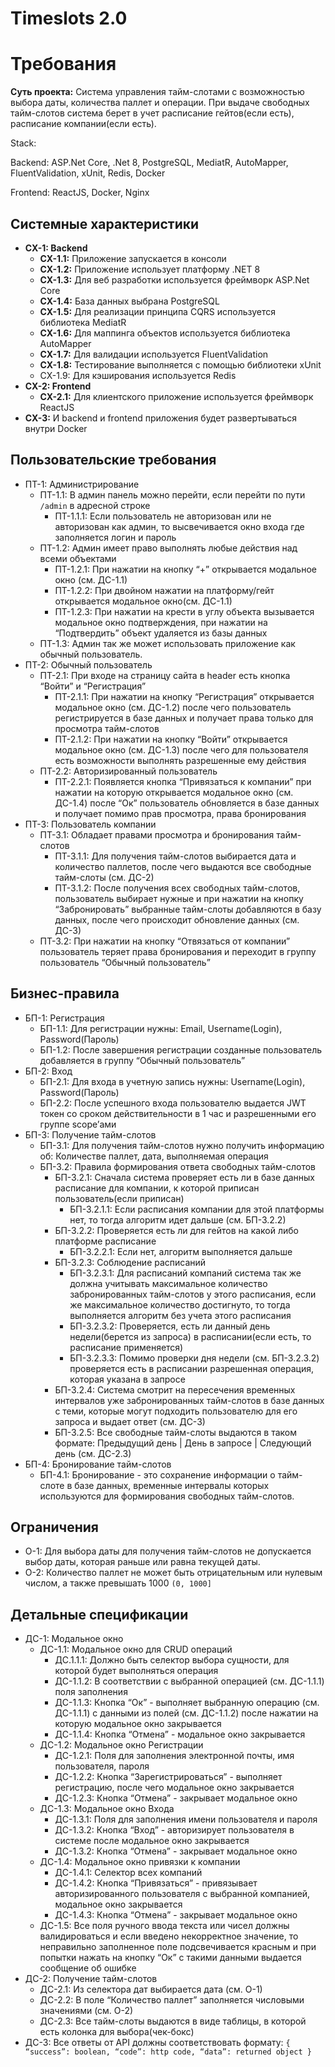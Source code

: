 # Timeslots 2.0

# Требования

**Суть проекта:** Система управления тайм-слотами с возможностью выбора даты, количества паллет и операции. При выдаче свободных тайм-слотов система берет в учет расписание гейтов(если есть), расписание компании(если есть).

Stack: 

Backend: ASP.Net Core, .Net 8, PostgreSQL, MediatR, AutoMapper, FluentValidation, xUnit, Redis, Docker

Frontend: ReactJS, Docker, Nginx

## Системные характеристики

- **СХ-1: Backend**
    - **СХ-1.1:** Приложение запускается в консоли
    - **СХ-1.2:** Приложение использует платформу .NET 8
    - **СХ-1.3:** Для веб разработки используется фреймворк ASP.Net Core
    - **СХ-1.4:** База данных выбрана PostgreSQL
    - **СХ-1.5:** Для реализации принципа CQRS используется библиотека MediatR
    - **СХ-1.6:** Для маппинга объектов используется библиотека AutoMapper
    - **СХ-1.7:** Для валидации используется FluentValidation
    - **СХ-1.8:** Тестирование выполняется с помощью библиотеки xUnit
    - СХ-1.9: Для кэширования используется Redis
- **СХ-2: Frontend**
    - **СХ-2.1:** Для клиентского приложение используется фреймворк ReactJS
- **СХ-3:** И backend и frontend приложения будет развертываться внутри Docker

## Пользовательские требования

- ПТ-1: Администрирование
    - ПТ-1.1: В админ панель можно перейти, если перейти по пути `/admin` в адресной строке
        - ПТ-1.1.1: Если пользователь не авторизован или не авторизован как админ, то высвечивается окно входа где заполняется логин и пароль
    - ПТ-1.2: Админ имеет право выполнять любые действия над всеми объектами
        - ПТ-1.2.1: При нажатии на кнопку “+” открывается модальное окно (см. ДС-1.1)
        - ПТ-1.2.2: При двойном нажатии на платформу/гейт открывается модальное окно(см. ДС-1.1)
        - ПТ-1.2.3: При нажатии на крести в углу объекта вызывается модальное окно подтверждения, при нажатии на “Подтвердить” объект удаляется из базы данных
    - ПТ-1.3: Админ так же может использовать приложение как обычный пользователь.
- ПТ-2: Обычный пользователь
    - ПТ-2.1: При входе на страницу сайта в header есть кнопка “Войти” и “Регистрация”
        - ПТ-2.1.1: При нажатии на кнопку “Регистрация” открывается модальное окно (см. ДС-1.2) после чего пользователь регистрируется в базе данных и получает права только для просмотра тайм-слотов
        - ПТ-2.1.2: При нажатии на кнопку “Войти” открывается модальное окно (см. ДС-1.3) после чего для пользователя есть возможности выполнять разрешенные ему действия
    - ПТ-2.2: Авторизированный пользователь
        - ПТ-2.2.1: Появляется кнопка “Привязаться к компании” при нажатии на которую открывается модальное окно (см. ДС-1.4) после “Ок” пользователь обновляется в базе данных и получает помимо прав просмотра, права бронирования
- ПТ-3: Пользователь компании
    - ПТ-3.1: Обладает правами просмотра и бронирования тайм-слотов
        - ПТ-3.1.1: Для получения тайм-слотов выбирается дата и количество паллетов, после чего выдаются все свободные тайм-слоты (см. ДС-2)
        - ПТ-3.1.2: После получения всех свободных тайм-слотов, пользователь выбирает нужные и при нажатии на кнопку “Забронировать” выбранные тайм-слоты добавляются в базу данных, после чего происходит обновление данных (см. ДС-3)
    - ПТ-3.2: При нажатии на кнопку “Отвязаться от компании” пользователь теряет права бронирования и переходит в группу пользователь “Обычный пользователь”

## Бизнес-правила

- БП-1: Регистрация
    - БП-1.1: Для регистрации нужны: Email, Username(Login), Password(Пароль)
    - БП-1.2: После завершения регистрации созданные пользователь добавляется в группу “Обычный пользователь”
- БП-2: Вход
    - БП-2.1: Для входа в учетную запись нужны: Username(Login), Password(Пароль)
    - БП-2.2: После успешного входа пользователю выдается JWT токен со сроком действительности в 1 час и разрешенными его группе scope’ами
- БП-3: Получение тайм-слотов
    - БП-3.1: Для получения тайм-слотов нужно получить информацию об: Количестве паллет, дата, выполняемая операция
    - БП-3.2: Правила формирования ответа свободных тайм-слотов
        - БП-3.2.1: Сначала система проверяет есть ли в базе данных расписание для компании, к которой приписан пользователь(если приписан)
            - БП-3.2.1.1: Если расписания компании для этой платформы нет, то тогда алгоритм идет дальше (см. БП-3.2.2)
        - БП-3.2.2: Проверяется есть ли для гейтов на какой либо платформе расписание
            - БП-3.2.2.1: Если нет, алгоритм выполняется дальше
        - БП-3.2.3: Соблюдение расписаний
            - БП-3.2.3.1: Для расписаний компаний система так же должна учитывать максимальное количество забронированных тайм-слотов у этого расписания, если же максимальное количество достигнуто, то тогда выполняется алгоритм без учета этого расписания
            - БП-3.2.3.2: Проверяется, есть ли данный день недели(берется из запроса) в расписании(если есть, то расписание применяется)
            - БП-3.2.3.3: Помимо проверки дня недели (см. БП-3.2.3.2) проверяется есть в расписании разрешенная операция, которая указана в запросе
        - БП-3.2.4: Система смотрит на пересечения временных интервалов уже забронированных тайм-слотов в базе данных с теми, которые могут подходить пользователю для его запроса и выдает ответ (см. ДС-3)
        - БП-3.2.5: Все свободные тайм-слоты выдаются в таком формате:
        Предыдущий день | День в запросе | Следующий день (см. ДС-2.3)
- БП-4: Бронирование тайм-слотов
    - БП-4.1: Бронирование - это сохранение информации о тайм-слоте в базе данных, временные интервалы которых используются для формирования свободных тайм-слотов.

## Ограничения

- О-1: Для выбора даты для получения тайм-слотов не допускается выбор даты, которая раньше или равна текущей даты.
- О-2: Количество паллет не может быть отрицательным или нулевым числом, а также превышать 1000
`(0, 1000]`

## Детальные спецификации

- ДС-1: Модальное окно
    - ДС-1.1: Модальное окно для CRUD операций
        - ДС.1.1.1: Должно быть селектор выбора сущности, для которой будет выполняться операция
        - ДС-1.1.2: В соответствии с выбранной операцией (см. ДС-1.1.1) поля заполнения
        - ДС-1.1.3: Кнопка “Ок” - выполняет выбранную операцию (см. ДС-1.1.1) с данными из полей (см. ДС-1.1.2) после нажатии на которую модальное окно закрывается
        - ДС-1.1.4: Кнопка “Отмена” - модальное окно закрывается
    - ДС-1.2: Модальное окно Регистрации
        - ДС-1.2.1: Поля для заполнения электронной почты, имя пользователя, пароля
        - ДС-1.2.2: Кнопка “Зарегистрироваться” - выполняет регистрацию, после чего модальное окно закрывается
        - ДС-1.2.3: Кнопка “Отмена” - закрывает модальное окно
    - ДС-1.3: Модальное окно Входа
        - ДС-1.3.1: Поля для заполнения имени пользователя и пароля
        - ДС-1.3.2: Кнопка “Вход” - авторизирует пользователя в системе после модальное окно закрывается
        - ДС-1.3.2: Кнопка “Отмена” - закрывает модальное окно
    - ДС-1.4: Модальное окно привязки к компании
        - ДС-1.4.1: Селектор всех компаний
        - ДС-1.4.2: Кнопка “Привязаться” - привязывает авторизированного пользователя с выбранной компанией, модальное окно закрывается
        - ДС-1.4.3: Кнопка “Отмена” - закрывает модальное окно
    - ДС-1.5: Все поля ручного ввода текста или чисел должны валидироваться и если введено некорректное значение, то неправильно заполненное поле подсвечивается красным и при попытки нажать на кнопку “Ок” с такими данными выдается сообщение об ошибке
- ДС-2: Получение тайм-слотов
    - ДС-2.1: Из селектора дат выбирается дата (см. О-1)
    - ДС-2.2: В поле “Количество паллет” заполняется числовыми значениями (см. О-2)
    - ДС-2.3: Все тайм-слоты выдаются в виде таблицы, в которой есть колонка для выбора(чек-бокс)
- ДС-3: Все ответы от API должны соответствовать формату:
`{
    “success”: boolean,
    “code”: http code,
    “data”: returned object
}`

